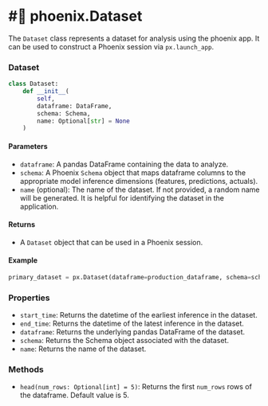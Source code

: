 # #⃣ phoenix.Dataset

The `Dataset` class represents a dataset for analysis using the phoenix app. It can be used to construct a Phoenix session via `px.launch_app`.

### Dataset

```python
class Dataset:
    def __init__(
        self,
        dataframe: DataFrame,
        schema: Schema,
        name: Optional[str] = None
    )
```

#### Parameters

* `dataframe`: A pandas DataFrame containing the data to analyze.
* `schema`: A Phoenix `Schema` object that maps dataframe columns to the appropriate model inference dimensions (features, predictions, actuals).
* `name` (optional): The name of the dataset. If not provided, a random name will be generated. It is helpful for identifying the dataset in the application.

#### Returns

* A `Dataset` object that can be used in a Phoenix session.

#### Example

```python
primary_dataset = px.Dataset(dataframe=production_dataframe, schema=schema, name="primary")
```

### Properties

* `start_time`: Returns the datetime of the earliest inference in the dataset.
* `end_time`: Returns the datetime of the latest inference in the dataset.
* `dataframe`: Returns the underlying pandas DataFrame of the dataset.
* `schema`: Returns the Schema object associated with the dataset.
* `name`: Returns the name of the dataset.

### Methods

* `head(num_rows: Optional[int] = 5)`: Returns the first `num_rows` rows of the dataframe. Default value is 5.
